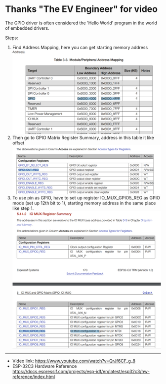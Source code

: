 # Thanks "The EV Engineer" for video

The GPIO driver is often considered the 'Hello World' program in the world of embedded drivers.

Steps:
1. Find Address Mapping, here you can get starting memory address ![Alt text](./imgs/image.png)
2. Then go to GPIO Matrix Register Summary, address in this table it like offset ![Alt text](./imgs/image-1.png)
3. To use pin as GPIO, have to set up register IO_MUX_GPIO5_REG as GPIO mode (set up 12th bit to 1), starting memory address in the same place like step 1. ![Alt text](./imgs/image-2.png)
---
- Video link: https://www.youtube.com/watch?v=QrJf6CF_g_8
- ESP-32C3 Hardware Reference https://docs.espressif.com/projects/esp-idf/en/latest/esp32c3/hw-reference/index.html
